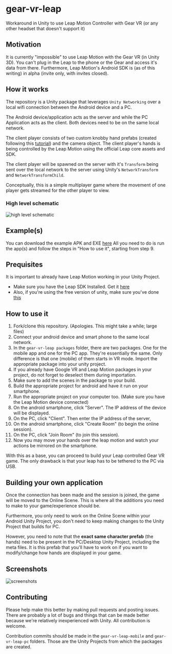 # gear-vr-leap
Workaround in Unity to use Leap Motion Controller with Gear VR (or any other headset that doesn't support it)


## Motivation

It is currently "impossible" to use Leap Motion with the Gear VR (in Unity 3D). You can't plug in the Leap to the phone or the Gear and access it's data from there. Furthermore, Leap Motion's Android SDK is (as of this writing) in alpha (invite only, with invites closed).

## How it works

The repository is a Unity package that leverages `Unity Networking` over a local wifi connection between the Android device and a PC. 

The Android device/application acts as the server and while the PC Application acts as the client. Both devices need to be on the same local network.

The client player consists of two custom knobby hand prefabs (created following this [tutorial](https://developer.leapmotion.com/documentation/unity/unity/Unity_MakeDiscreteHand.html)) and the camera object. The client player's hands is being controlled by the Leap Motion using the official Leap core assets and SDK. 

The client player will be spawned on the server with it's `Transform` being sent over the local network to the server using Unity's `NetworkTransform` and `NetworkTransformChild`. 

Conceptually, this is a simple multiplayer game where the movement of one player gets streamed for the other player to view. 

### High level schematic

![high level schematic](http://res.cloudinary.com/duswj2lve/raw/upload/v1479252306/Levrn_-_4_kstjln.jpg)

## Example(s)
You can download the example APK and EXE [here]()
All you need to do is run the app(s) and follow the steps in "How to use it", starting from step 9.

## Prequisites

It is important to already have Leap Motion working in your Unity Project.
-  Make sure you have the Leap SDK Installed. Get it [here](https://developer.leapmotion.com/v2)
- Also, if you're using the free version of unity, make sure you've done [this](https://developer.leapmotion.com/getting-started/unity/free)

## How to use it

1. Fork/clone this repository. (Apologies. This might take a while; large files)
2. Connect your android device and smart phone to the same local network.
3. In the `gear-vr-leap packages` folder, there are two packages. One for the mobile app and one for the PC app. They're essentially the same. Only difference is that one (mobile) of them starts in VR mode. Import the appropriate package into your unity project.
4. If you already have Google VR and Leap Motion packages in your project, do not forget to deselect them during importation.
5. Make sure to add the scenes in the package to your build.
7. Build the appropriate project for android and have it run on your smartphone.
8. Run the appropriate project on your computer too. (Make sure you have the Leap Motion device connected)
9. On the android smartphone, click "Server". The IP address of the device will be displayed.
10. On the PC, click "Client". Then enter the IP address of the server, 
11. On the android smartphone, click "Create Room" (to begin the online session).
12. On the PC, click "Join Room" (to join this session).
13. Now you may move your hands over the leap motion and watch your actions be mirrored on the smartphone.

With this as a base, you can proceed to build your Leap controlled Gear VR game. The only drawback is that your leap has to be tethered to the PC via USB. 

## Building your own application
Once the connection has been made and the session is joined, the game will be moved to the Online Scene. This is where all the additions you need to make to your game/experience should be. 

Furthermore, you only need to work on the Online Scene within your Android Unity Project, you don't need to keep making changes to the Unity Project that builds for PC.

However, you need to note that the **exact same character prefab** (the hands) need to be present in the PC/Desktop Unity Project, including the meta files. It is this prefab that you'll have to work on if you want to modify/change how hands are displayed in your game.

## Screenshots

![screenshots](http://res.cloudinary.com/duswj2lve/image/upload/v1480498557/compiled_ia2vop.jpg)


## Contributing

Please help make this better by making pull requests and posting issues. There are probably a lot of bugs and things that can be made better because we're relatively inexperienced with Unity. All contribution is welcome.

Contribution commits should be made in the `gear-vr-leap-mobile` and `gear-vr-leap-pc` folders. Those are the Unity Projects from which the packages are created.
